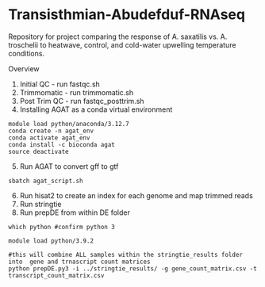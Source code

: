 # Transisthmian-Abudefduf-RNAseq
Repository for project comparing the response of A. saxatilis vs. A. troschelii to heatwave, control, and cold-water upwelling temperature conditions. 


Overview

1. Initial QC - run fastqc.sh
2. Trimmomatic - run trimmomatic.sh
3. Post Trim QC - run fastqc_posttrim.sh
4. Installing AGAT as a conda virtual environment

```
module load python/anaconda/3.12.7
conda create -n agat_env
conda activate agat_env
conda install -c bioconda agat
source deactivate

```

5. Run AGAT to convert gff to gtf

```
sbatch agat_script.sh
```

6. Run hisat2 to create an index for each genome and map trimmed reads
7. Run stringtie
8. Run prepDE from within DE folder

```
which python #confirm python 3

module load python/3.9.2

#this will combine ALL samples within the stringtie_results folder into  gene and trnascript count matrices
python prepDE.py3 -i ../stringtie_results/ -g gene_count_matrix.csv -t transcript_count_matrix.csv

```
